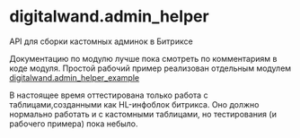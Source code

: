 # digitalwand.admin_helper
API для сборки кастомных админок в Битриксе

Документацию по модулю лучше пока смотреть по комментариям в коде модуля. 
Простой рабочий пример реализован отдельным модулем 
[digitalwand.admin_helper_example](https://github.com/DigitalWand/digitalwand.admin_helper_example)

В настоящее время оттестирована только работа с таблицами,созданными как HL-инфоблок битрикса. Оно должно нормально 
работать и с кастомными таблицами, но тестирования (и рабочего примера) пока небыло. 
